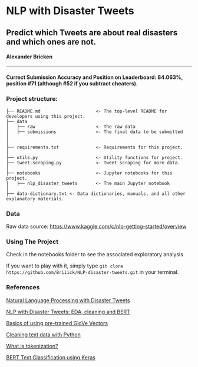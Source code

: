 # NLP with Disaster Tweets

## Predict which Tweets are about real disasters and which ones are not.

#### Alexander Bricken

---

#### Currect Submission Accuracy and Position on Leaderboard: 84.063%, position #71 (although #52 if you subtract cheaters).

### Project structure:

```
├── README.md                     <- The top-level README for developers using this project.
├── data
│   ├── raw                       <- The raw data
│   ├── submissions               <- The final data to be submitted
│
│
├── requirements.txt              <- Requirements for this project.
│
├── utils.py                      <- Utility functions for project.
├── tweet-scraping.py             <- Tweet scraping for more data.
│
├── notebooks                     <- Jupyter notebooks for this project.
│   ├── nlp_disaster_tweets       <- The main Jupyter notebook
│
├── data-dictionary.txt <- Data dictionaries, manuals, and all other explanatory materials.
```

### Data

Raw data source: https://www.kaggle.com/c/nlp-getting-started/overview

### Using The Project

Check in the notebooks folder to see the associated exploratory analysis.

If you want to play with it, simply type `git clone https://github.com/Briiick/NLP-disaster-tweets.git` in your terminal.
### References

[Natural Language Processing with Disaster Tweets](https://www.kaggle.com/c/nlp-getting-started/overview)

[NLP with Disaster Tweets: EDA, cleaning and BERT](https://www.kaggle.com/gunesevitan/nlp-with-disaster-tweets-eda-cleaning-and-bert)

[Basics of using pre-trained GloVe Vectors](https://medium.com/analytics-vidhya/basics-of-using-pre-trained-glove-vectors-in-python-d38905f356db)

[Cleaning text data with Python](https://towardsdatascience.com/cleaning-text-data-with-python-b69b47b97b76)

[What is tokenization?](https://www.analyticsvidhya.com/blog/2020/05/what-is-tokenization-nlp/)

[BERT Text Classification using Keras](https://swatimeena989.medium.com/bert-text-classification-using-keras-903671e0207d)